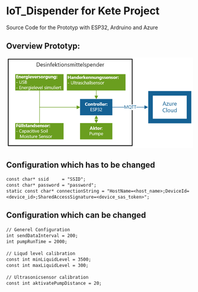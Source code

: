 # IoT_Dispender for Kete Project
Source Code for the Prototyp with ESP32, Ardruino and Azure
## Overview Prototyp:
![Overview](./Overview_Prototyp.PNG)

## Configuration which has to be changed
```
const char* ssid     = "SSID";
const char* password = "password";
static const char* connectionString = "HostName=<host_name>;DeviceId=<device_id>;SharedAccessSignature=<device_sas_token>";
```
## Configuration which can be changed
```
// Generel Configuration
int sendDataInterval = 200;
int pumpRunTime = 2000;

// Liqud level calibration
const int minLiquidLevel = 3500;
const int maxLiquidLevel = 300;

// Ultrasonicsensor calibration
const int aktivatePumpDistance = 20;
```
 
